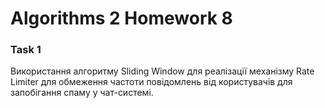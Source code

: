 # Algorithms 2 Homework 8

### Task 1
Використання алгоритму Sliding Window для 
реалізації механізму Rate Limiter для обмеження 
частоти повідомлень від користувачів для 
запобігання спаму у чат-системі.

